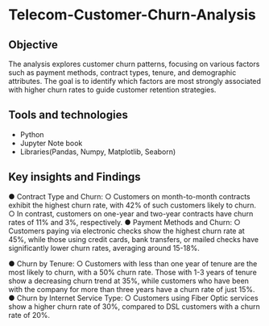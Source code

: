 # Telecom-Customer-Churn-Analysis

## Objective 

The analysis explores customer churn patterns, focusing on various factors such as payment methods, contract types, tenure, and demographic attributes. The goal is to identify which factors are most strongly associated with higher churn rates to guide customer retention strategies.

## Tools and technologies

* Python
* Jupyter Note book
* Libraries(Pandas, Numpy, Matplotlib, Seaborn)

## Key insights and Findings

●	Contract Type and Churn:
○	Customers on month-to-month contracts exhibit the highest churn rate, with 42% of such customers likely to churn.
○	In contrast, customers on one-year and two-year contracts have churn rates of 11% and 3%, respectively.
●	Payment Methods and Churn:
○	Customers paying via electronic checks show the highest churn rate at 45%, while those using credit cards, bank transfers, or mailed checks have significantly lower churn rates, averaging around 15-18%.

●	Churn by Tenure:
○	Customers with less than one year of tenure are the most likely to churn, with a 50% churn rate. Those with 1-3 years of tenure show a decreasing churn trend at 35%, while customers who have been with the company for more than three years have a churn rate of just 15%.
●	Churn by Internet Service Type:
○	Customers using Fiber Optic services show a higher churn rate of 30%, compared to DSL customers with a churn rate of 20%.
